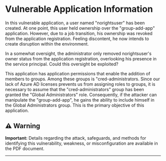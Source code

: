# Vulnerable Application Information
In this vulnerable application, a user named "norightsuser" has been created. 
At one point, this user held ownership over the "group-add-app" application. 
However, due to a job transition, his ownership was revoked from the application registration. 
Feeling discontent, he now intends to create disruption within the environment.

In a somewhat oversight, the administrator only removed norightsuser's owner status from the application registration, overlooking his presence in the service principal. Could this oversight be exploited?

This application has application permissions that enable the addition of members to groups. 
Among these groups is "cred-administrators. Since our lack of Azure AD licenses prevents us from assigning roles to groups, it is necessary to assume that the "cred-administrators" group has been granted the "Global Administrators" role. 
Consequently, if the attacker can manipulate the "group-add-app", he gains the ability to include himself in the Global Administrators group. 
This is the primary objective of this application.


## ⚠️ Warning

**Important:** Details regarding the attack, safeguards, and methods for identifying this vulnerability, weakness, or misconfiguration are available in the PDF document.

---